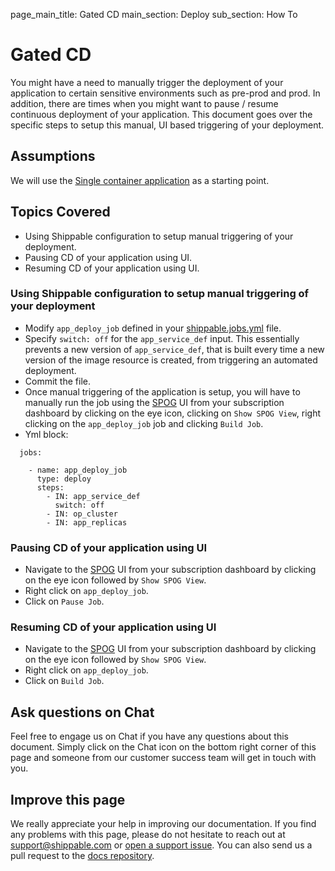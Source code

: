 page_main_title: Gated CD
main_section: Deploy
sub_section: How To

# Gated CD
You might have a need to manually trigger the deployment of your application to certain sensitive environments such as pre-prod and prod. In addition, there are times when you might want to pause / resume continuous deployment of your application. This document goes over the specific steps to setup this manual, UI based triggering of your deployment.

## Assumptions

We will use the [Single container application](/deploy/cd_of_single_container_applications_to_orchestration_platforms) as a starting point.

## Topics Covered

* Using Shippable configuration to setup manual triggering of your deployment.
* Pausing CD of your application using UI.
* Resuming CD of your application using UI.

### Using Shippable configuration to setup manual triggering of your deployment

* Modify `app_deploy_job` defined in your [shippable.jobs.yml](/platform/tutorial/workflow/shippable-jobs-yml/) file.
* Specify `switch: off` for the `app_service_def` input. This essentially prevents a new version of `app_service_def`, that is built every time a new version of the image resource is created, from triggering an automated deployment.
* Commit the file.
* Once manual triggering of the application is setup, you will have to manually run the job using the [SPOG](/platform/visibility/single-pane-of-glass-spog/) UI from your subscription dashboard by clicking on the eye icon, clicking on `Show SPOG View`, right clicking on the `app_deploy_job` job and clicking `Build Job`.
* Yml block:

```
  jobs:

    - name: app_deploy_job
      type: deploy
      steps:
        - IN: app_service_def
          switch: off
        - IN: op_cluster
        - IN: app_replicas
```

### Pausing CD of your application using UI

* Navigate to the [SPOG](/platform/visibility/single-pane-of-glass-spog/) UI from your subscription dashboard by clicking on the eye icon followed by `Show SPOG View`.
* Right click on `app_deploy_job`.
* Click on `Pause Job`.

### Resuming CD of your application using UI

* Navigate to the [SPOG](/platform/visibility/single-pane-of-glass-spog/) UI from your subscription dashboard by clicking on the eye icon followed by `Show SPOG View`.
* Right click on `app_deploy_job`.
* Click on `Build Job`.

## Ask questions on Chat

Feel free to engage us on Chat if you have any questions about this document. Simply click on the Chat icon on the bottom right corner of this page and someone from our customer success team will get in touch with you.

## Improve this page
We really appreciate your help in improving our documentation. If you find any problems with this page, please do not hesitate to reach out at [support@shippable.com](mailto:support@shippable.com) or [open a support issue](https://www.github.com/Shippable/support/issues). You can also send us a pull request to the [docs repository](https://www.github.com/Shippable/docs).
